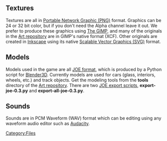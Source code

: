 Textures
--------

Textures are all in [Portable Network Graphic (PNG)](http://www.libpng.org/pub/png/) format. Graphics can be 24 or 32 bit color, but if you don't need the Alpha channel leave it out. We prefer to produce these graphics using [The GIMP](http://gimp.org/), and many of the originals in the [Art repository](Art_repository.md) are in GIMP's native format (XCF). Other originals are created in [Inkscape](http://inkscape.org/) using its native [Scalable Vector Graphics (SVG)](http://www.w3.org/TR/SVG/) format.

Models
------

Models used in the game are all [JOE format](JOE_format.md), which is produced by a Python script for [Blender3D](http://www.blender3d.org/). Currently models are used for cars (glass, interiors, wheels, etc.) and track objects. Get the modeling tools from the **tools** directory of the [Art repository](Art_repository.md). There are two [JOE export scripts](JOE_export_scripts.md), **export-joe-0.3.py** and **export-all-joe-0.3.py**.

Sounds
------

Sounds are in PCM Waveform (WAV) format which can be editing using any waveform audio editor such as [Audacity](http://audacity.sourceforge.net/).

<Category:Files>
